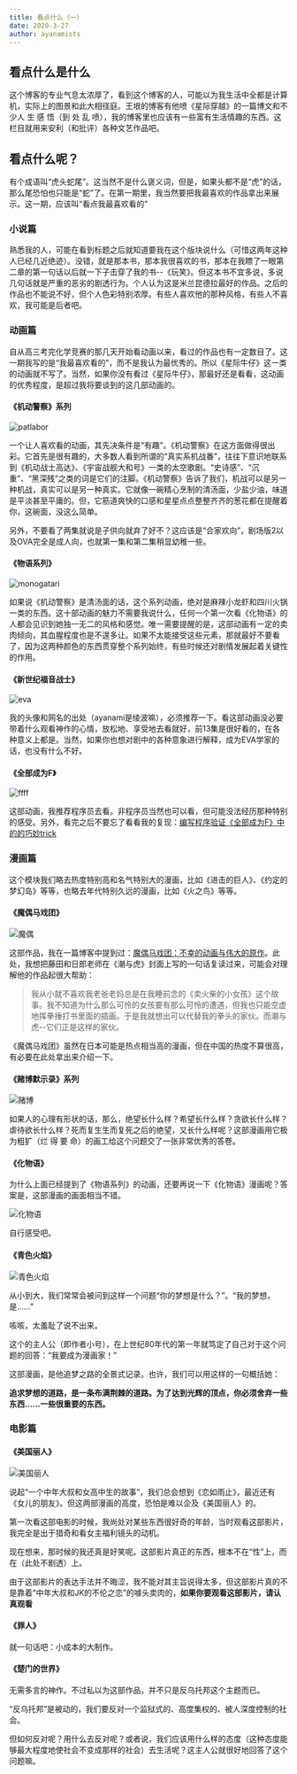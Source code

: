 ```yaml
---
title: 看点什么（一）
date: 2020-3-27
author: ayanamists
---
```


## 看点什么是什么

这个博客的专业气息太浓厚了，看到这个博客的人，可能以为我生活中全都是计算机，实际上的图景和此大相径庭。王垠的博客有他喷《星际穿越》的一篇博文和不少人 生 感 悟（到 处 乱 喷），我的博客里也应该有一些富有生活情趣的东西。这栏目就用来安利（和批评）各种文艺作品吧。

## 看点什么呢？

有个成语叫“虎头蛇尾”。这当然不是什么褒义词，但是，如果头都不是“虎”的话，那么尾恐怕也只能是“蛇”了。在第一期里，我当然要把我最喜欢的作品拿出来展示。这一期，应该叫“看点我最喜欢看的”

### 小说篇

熟悉我的人，可能在看到标题之后就知道要我在这个版块说什么（可惜这两年这种人已经几近绝迹）。没错，就是那本书，那本我很喜欢的书，那本在我瞟了一眼第二章的第一句话以后就一下子击穿了我的书--《玩笑》。但这本书不宜多说，多说几句话就是严重的恶劣的剧透行为。个人认为这是米兰昆德拉最好的作品。之后的作品也不能说不好，但个人色彩特别浓厚。有些人喜欢他的那种风格，有些人不喜欢，我可能是后者吧。

### 动画篇

自从高三考完化学竞赛的那几天开始看动画以来，看过的作品也有一定数目了。这一期我写的是“我最喜欢看的”，而不是我认为最优秀的。所以《星际牛仔》这一类的动画就不写了。当然，如果你没有看过《星际牛仔》，那最好还是看看，这动画的优秀程度，是超过我将要谈到的这几部动画的。

#### 《机动警察》系列

![patlabor](https://akcp.kanfanba.com/wp-content/uploads/2019/11/%E6%9C%BA%E5%8A%A8%E8%AD%A6%E5%AF%9F-%E4%B8%9C%E4%BA%AC%E6%AF%81%E7%81%AD%E6%88%98.jpg)

一个让人喜欢看的动画，其先决条件是“有趣”。《机动警察》在这方面做得很出彩。它首先是很有趣的，大多数人看到所谓的“真实系机战番”，往往下意识地联系到《机动战士高达》、《宇宙战舰大和号》一类的太空歌剧。“史诗感”、“沉重”、“黑深残”之类的词是它们的注脚。《机动警察》告诉了我们，机战可以是另一种机战，真实可以是另一种真实。它就像一碗精心烹制的清汤面，少盐少油，味道是平淡甚至平庸的。但，它筋道爽快的口感和星星点点整整齐齐的葱花都在提醒着你，这碗面，没这么简单。

另外，不要看了两集就说是子供向就弃了好不？这应该是“合家欢向”，剧场版2以及OVA完全是成人向，也就第一集和第二集稍显幼稚一些。

#### 《物语系列》

![monogatari](https://pic.downk.cc/item/5e7f4ec8504f4bcb04885881.jpg)

如果说《机动警察》是清汤面的话，这个系列动画，绝对是麻辣小龙虾和四川火锅一类的东西。这十部动画的魅力不需要我说什么，任何一个第一次看《化物语》的人都会见识到她独一无二的风格和感觉。唯一需要提醒的是，这部动画有一定的卖肉倾向，其血腥程度也是不遑多让。如果不太能接受这些元素，那就最好不要看了，因为这两种颜色的东西贯穿整个系列始终，有些时候还对剧情发展起着关键性的作用。

#### 《新世纪福音战士》

![eva](https://cdn.vox-cdn.com/thumbor/SYiIF-623aJEsMLH5ceEnGWWQXw=/0x0:1280x1205/1200x800/filters:focal(514x213:718x417)/cdn.vox-cdn.com/uploads/chorus_image/image/64060202/tumblr_nzss2qZIyT1suxi1yo1_1280.0.jpg)

我的头像和网名的出处（ayanami是绫波嘛），必须推荐一下。看这部动画没必要带着什么观看神作的心情，放松地、享受地去看就好，前13集是很好看的，在各种意义上都是。当然，如果你也想对剧中的各种意象进行解释，成为EVA学家的话，也没有什么不好。

#### 《全部成为F》

![ffff](https://pic.downk.cc/item/5e7f507e504f4bcb0489ef81.jpg)

这部动画，我推荐程序员去看。非程序员当然也可以看，但可能没法经历那种特别的感受。另外，看完之后不要忘了看看我的复现：[编写程序验证《全部成为F》中的的巧妙trick](https://ayanamists.github.io/index.php/2019/07/25/ffff/)

### 漫画篇

这个模块我们略去热度特别高和名气特别大的漫画，比如《进击的巨人》、《约定的梦幻岛》等等，也略去年代特别久远的漫画，比如《火之鸟》等等。

#### 《魔偶马戏团》

![魔偶](https://pic.downk.cc/item/5e7f5042504f4bcb0489be61.jpg)

这部作品，我在一篇博客中提到过：[魔偶马戏团：不幸的动画与伟大的原作](https://ayanamists.github.io/index.php/2019/07/17/maxituan/)。此处，我想把藤田和日郎老师在《潮与虎》封面上写的一句话复读过来，可能会对理解他的作品起很大帮助：

> 我从小就不喜欢我老爸老妈总是在我睡前念的《卖火柴的小女孩》这个故事。我不知道为什么那么可怜的女孩要有那么可怜的遭遇，但我也只能空虚地挥拳捶打书里面的插画。于是我就想出可以代替我的拳头的家伙。而潮与虎--它们正是这样的家伙。

《魔偶马戏团》虽然在日本可能是热点相当高的漫画，但在中国的热度不算很高，有必要在此处拿出来介绍一下。

#### 《赌博默示录》系列

![赌博](https://pic.downk.cc/item/5e7f50c3504f4bcb048a28bb.jpg)

如果人的心理有形状的话，那么，绝望长什么样？希望长什么样？贪欲长什么样？虐待欲长什么样？死而复生生而复死之后的绝望，又长什么样呢？这部漫画用它极为粗犷（烂 得 要 命）的画工给这个问题交了一张非常优秀的答卷。

#### 《化物语》

为什么上面已经提到了《物语系列》的动画，还要再说一下《化物语》漫画呢？答案是，这部漫画的画面相当不错。

![化物语](https://pic.downk.cc/item/5e7f45ee504f4bcb047fc2ba.jpg)

自行感受吧。

#### 《青色火焰》

![青色火焰](https://encrypted-tbn0.gstatic.com/images?q=tbn%3AANd9GcTUPc8YqcQv3kWSkQU9bNhoSu7q-DeHNyY08aYoa06PggTvyFEM)

从小到大，我们常常会被问到这样一个问题“你的梦想是什么？”。“我的梦想，是……”

咳咳，太羞耻了说不出来。

这个的主人公（即作者小号），在上世纪80年代的第一年就笃定了自己对于这个问题的回答：“我要成为漫画家！”

这部漫画，是他追梦之路的全景式记录。也许，我们可以用这样的一句概括她：

**追求梦想的道路，是一条布满荆棘的道路。为了达到光辉的顶点，你必须舍弃一些东西……一些很重要的东西。**

### 电影篇

#### 《美国丽人》

![美国丽人](https://pic.downk.cc/item/5e7f5203504f4bcb048b3dba.jpg)

说起“一个中年大叔和女高中生的故事”，我们总会想到《恋如雨止》，最近还有《女儿的朋友》。但这两部漫画的高度，恐怕是难以企及《美国丽人》的。

第一次看这部电影的时候，我尚处对某些东西很好奇的年龄，当时观看这部影片，我完全是出于猎奇和看女主福利镜头的动机。

现在想来，那时候的我还真是好笑呢。这部影片真正的东西，根本不在“性”上，而在（此处不剧透）上。

由于这部影片的表达手法并不晦涩，我不能对其主旨说得太多，但这部影片真的不是靠着“中年大叔和JK的不伦之恋”的噱头卖肉的，**如果你要观看这部影片，请认真观看**

#### 《罪人》

就一句话吧：小成本的大制作。

#### 《楚门的世界》

无需多言的神作。不过私以为这部作品，并不只是反乌托邦这个主题而已。

“反乌托邦”是被动的，我们要反对一个监狱式的、高度集权的、被人深度控制的社会。

但如何反对呢？用什么去反对呢？或者说，我们应该用什么样的态度（这种态度能够最大程度地使社会不变成那样的社会）去生活呢？这主人公就很好地回答了这个问题嘛。
